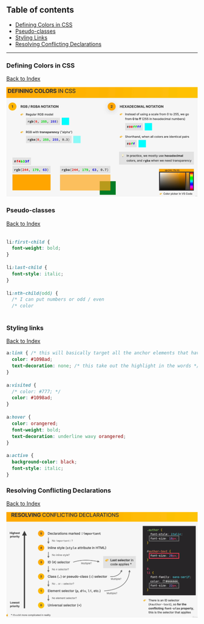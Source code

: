 <a id='section0'></a>
<h2>Table of contents</h2>

+ [Defining Colors in CSS](#section1)
+ [Pseudo-classes](#section2)
+ [Styling Links](#section3)
+ [Resolving Conflicting Declarations](#section4)

<hr>

<a id='section1'></a>
<h3><strong>Defining Colors in CSS</strong></h3>

[Back to Index](#section0)


<img src="https://github.com/antonio-datahack/dev-html-css-course/blob/main/img/css/defining-colors-in-css.png" />

<a id='section2'></a>
<h3><strong>Pseudo-classes</strong></h3>

[Back to Index](#section0)

```css

li:first-child {
  font-weight: bold;
}

li:last-child {
  font-style: italic;
}

li:nth-child(odd) {
  /* I can put numbers or odd / even
  /* color
  
```

<a id='section3'></a>
<h3><strong>Styling links</strong></h3>

[Back to Index](#section0)

```css 
a:link { /* this will basically target all the anchor elements that have an href attribute */
  color: #1098ad;
  text-decoration: none; /* this take out the highlight in the words */
}

a:visited {
  /* color: #777; */
  color: #1098ad;
}

a:hover {
  color: orangered;
  font-weight: bold;
  text-decoration: underline wavy orangered;
}

a:active {
  background-color: black;
  font-style: italic;
}

```

<a id='section4'></a>
<h3><strong>Resolving Conflicting Declarations</strong></h3>

[Back to Index](#section0)

<img src="https://github.com/antonio-datahack/dev-html-css-course/blob/main/img/css/resolving-conflicting-declaration.png" />
